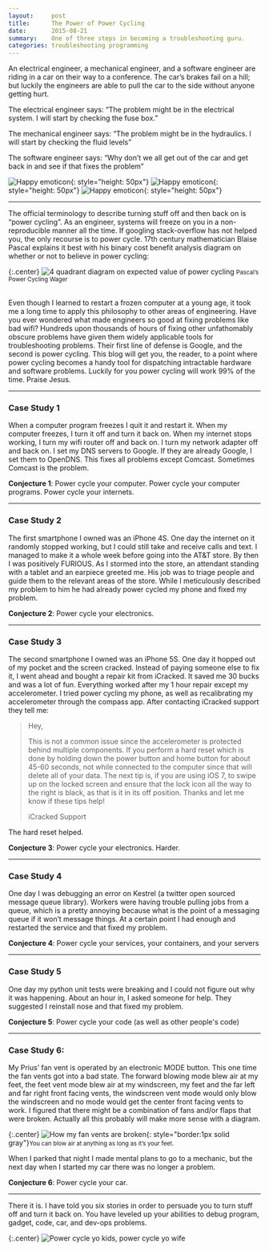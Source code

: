 ```yaml
---
layout:     post
title:      The Power of Power Cycling
date:       2015-08-21
summary:    One of three steps in becoming a troubleshooting guru.
categories: troubleshooting programming
---
```



<p>
An electrical engineer, a mechanical engineer, and a software engineer are riding in a car on their way to a conference. The car’s brakes fail on a hill; but luckily the engineers are able to pull the car to the side without anyone getting hurt. </p>

<p>
The electrical engineer says: “The problem might be in the electrical system. I will start by checking the fuse box.”
</p>

<p>
The mechanical engineer says: “The problem might be in the hydraulics. l will start by checking the fluid levels”
</p>

<p>
The software engineer says: “Why don’t we all get out of the car and get back in and see if that fixes the problem”
</p>

![Happy emoticon](/images/2015-08-21-the-power-of-power-cycling/awesome.png){: style="height: 50px"}
![Happy emoticon](/images/2015-08-21-the-power-of-power-cycling/awesome.png){: style="height: 50px"}
![Happy emoticon](/images/2015-08-21-the-power-of-power-cycling/awesome.png){: style="height: 50px"}


---------------

The official terminology to describe turning stuff off and then back on is “power cycling”. As an engineer, systems will freeze on you in a non-reproducible manner all the time. If googling stack-overflow has not helped you, the only recourse is to power cycle. 17th century mathematician Blaise Pascal explains it best with his binary cost benefit analysis diagram on whether or not to believe in power cycling:

{:.center}
![4 quadrant diagram on expected value of power cycling](/images/2015-08-21-the-power-of-power-cycling/pascals_wager.png) <small>Pascal’s Power Cycling Wager</small>

<br>
Even though I learned to restart a frozen computer at a young age, it took me a long time to apply this philosophy to other areas of engineering.  Have you ever wondered what made engineers so good at fixing problems like bad wifi? Hundreds upon thousands of hours of fixing other unfathomably obscure problems have given them widely applicable tools for troubleshooting problems. Their first line of defense is Google, and the second is power cycling. This blog will get you, the reader, to a point where power cycling becomes a handy tool for dispatching intractable hardware and software problems. Luckily for you power cycling will work 99% of the time. Praise Jesus.

---------------

### Case Study 1

When a computer program freezes I quit it and restart it. When my computer freezes, I turn it off and turn it back on. When my internet stops working, I turn my wifi router off and back on. I turn my network adapter off and back on. I set my DNS servers to Google. If they are already Google, I set them to OpenDNS. This fixes all problems except Comcast. Sometimes Comcast is the problem.

__Conjecture 1__: Power cycle your computer. Power cycle your computer programs. Power cycle your internets.


---------------


### Case Study 2
The first smartphone I owned was an iPhone 4S. One day the internet on it randomly stopped working, but I could still take and receive calls and text. I managed to make it a whole week before going into the AT&T store. By then I was positively FURIOUS. As I stormed into the store, an attendant standing with a tablet and an earpiece greeted me. His job was to triage people and guide them to the relevant areas of the store. While I meticulously described my problem to him he had already power cycled my phone and fixed my problem.

__Conjecture 2__: Power cycle your electronics.



---------------


### Case Study 3
The second smartphone I owned was an iPhone 5S. One day it hopped out of my pocket and the screen cracked. Instead of paying someone else to fix it, I went ahead and bought a repair kit from iCracked. It saved me 30 bucks and was a lot of fun. Everything worked after my 1 hour repair except my accelerometer. I tried power cycling my phone, as well as recalibrating my accelerometer through the compass app. After contacting iCracked support  they tell me:

>Hey,
>
>
>This is not a common issue since the accelerometer is protected behind multiple components. If you perform a hard reset which is done by holding down the power button and home button for about 45-60 seconds, not while connected to the computer since that will delete all of your data. The next tip is, if you are using iOS 7, to swipe up on the locked screen and ensure that the lock icon all the way to the right is black, as that is it in its off position. Thanks and let me know if these tips help!
>
>iCracked Support

The hard reset helped.

__Conjecture 3__: Power cycle your electronics. Harder.


---------------


### Case Study 4
One day I was debugging an error on Kestrel (a twitter open sourced message queue library). Workers were having trouble pulling jobs from a queue, which is a pretty annoying because what is the point of a messaging queue if it won’t message things. At a certain point I had enough and restarted the service and that fixed my problem.

__Conjecture 4__: Power cycle your services, your containers, and your servers


---------------


### Case Study 5
One day my python unit tests were breaking and I could not figure out why it was happening. About an hour in, I asked someone for help. They suggested I reinstall nose and that fixed my problem.

__Conjecture 5__: Power cycle your code (as well as other people's code)


---------------


### Case Study 6:
My Prius’ fan vent is operated by an electronic MODE button. This one time the fan vents got into a bad state. The forward blowing mode blew air at my feet, the feet vent mode blew air at my windscreen, my feet and the far left and far right front facing vents, the windscreen vent mode would only blow the windscreen and no mode would get the center front facing vents to work. I figured that there might be a combination of fans and/or flaps that were broken.  Actually all this probably will make more sense with a diagram.
<br>

{:.center}
![How my fan vents are broken](/images/2015-08-21-the-power-of-power-cycling/prius_vent_diagram.png){: style="border:1px solid gray"}<small>You can blow air at anything as long as it’s your feet.</small>


When I parked that night I made mental plans to go to a mechanic, but the next day when I started my car there was no longer a problem.

__Conjecture 6__: Power cycle your car.


---------------


There it is. I have told you six stories in order to persuade you to turn stuff off and turn it back on. You have leveled up your abilities to debug program, gadget, code, car, and dev-ops problems.

{:.center}
![Power cycle yo kids, power cycle yo wife](/images/2015-08-21-the-power-of-power-cycling/hide_yo_kids.png)

